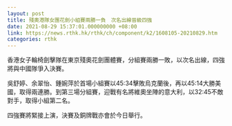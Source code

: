 ```yaml
---
layout: post
title: 殘奧港隊女團花劍小組賽兩勝一負　次名出線晉級四強
date: 2021-08-29 15:37:01.000000000 +08:00
link: https://news.rthk.hk/rthk/ch/component/k2/1608105-20210829.htm
categories: rthk
---
```


香港女子輪椅劍擊隊在東京殘奧花劍團體賽，分組賽兩勝一敗，以次名出線，四強將與中國隊爭入決賽。

吳舒婷、余翠怡、鍾婉萍於首場小組賽以45:34擊敗烏克蘭後，再以45:14大勝美國，取得兩連勝。到第三場分組賽，迎戰有名將維奧坐陣的意大利，以32:45不敵對手，取得小組第二名。

四強賽將緊接上演，決賽及銅牌戰亦會於今日舉行。
